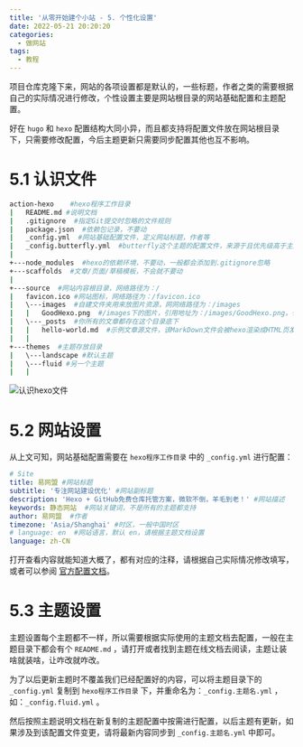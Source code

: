 ```yaml
---
title: '从零开始建个小站 - 5. 个性化设置'
date: 2022-05-21 20:20:20
categories:
  - 做网站
tags:
  - 教程
---
```

项目仓库克隆下来，网站的各项设置都是默认的，一些标题，作者之类的需要根据自己的实际情况进行修改，个性设置主要是网站根目录的网站基础配置和主题配置。

好在 `hugo` 和 `hexo` 配置结构大同小异，而且都支持将配置文件放在网站根目录下，只需要修改配置，今后主题更新只需要同步配置其他也互不影响。
<!-- more -->
# 5.1 认识文件
```bash
action-hexo    #hexo程序工作目录
|   README.md #说明文档
|   .gitignore  #指定Git提交时忽略的文件规则
|   package.json  #依赖包记录，不要动
|   _config.yml  #网站基础配置文件，定义网站标题，作者等
|   _config.butterfly.yml  #butterfly这个主题的配置文件，来源于且优先级高于主题目录下的_config.yml
|
+---node_modules  #hexo的依赖环境，不要动，一般都会添加到.gitignore忽略
+---scaffolds  #文章/页面/草稿模板，不会就不要动
|
+---source  #网站内容根目录，网络路径为：/
|   favicon.ico #网站图标，网络路径为：/favicon.ico
|   \---images  #自建文件夹用来放图片资源，网网络路径为：/images
|   |   GoodHexo.png  #/images下的图片，引用地址为：/images/GoodHexo.png，也可以相对路径：../images/GoodHexo.png
|   \---_posts  #你所有的文章都存在这个目录底下
|   |   hello-world.md  #示例文章源文件，该MarkDown文件会被hexo渲染成HTML页发布
|   |
+---themes  #主题存放目录
|   \---landscape #默认主题
|   \---fluid #另一个主题
|   |
```
![认识hexo文件](https://cdn.jsdelivr.net/gh/828767/static/images/hexo-files-tree.png)

# 5.2 网站设置
从上文可知，网站基础配置需要在 `hexo程序工作目录` 中的 `_config.yml` 进行配置：
```yml
# Site
title: 易网盟 #网站标题
subtitle: '专注网站建设优化' #网站副标题
description: 'Hexo + GitHub免费仓库托管方案，微软不倒，羊毛到老！' #网站描述
keywords: 静态网站  #网站关键词，不是所有的主题都支持
author: 易网盟  #作者
timezone: 'Asia/Shanghai' #时区，一般中国时区
# language: en  #网站语言，默认 en，请根据主题文档设置
language: zh-CN
```
打开查看内容就能知道大概了，都有对应的注释，请根据自己实际情况修改填写，或者可以参阅 [官方配置文档](https://hexo.io/docs/configuration.html)。
# 5.3 主题设置
主题设置每个主题都不一样，所以需要根据实际使用的主题文档去配置，一般在主题目录下都会有个 `README.md` ，请打开或者找到主题在线文档去阅读，主题让装啥就装啥，让咋改就咋改。

为了以后更新主题时不覆盖我们已经配置好的内容，可以将主题目录下的 `_config.yml` 复制到 `hexo程序工作目录` 下，并重命名为：`_config.主题名.yml` ，如：`_config.fluid.yml` 。

然后按照主题说明文档在新复制的主题配置中按需进行配置，以后主题有更新，如果涉及到该配置文件变更，请将最新内容同步到 `_config.主题名.yml` 中即可。